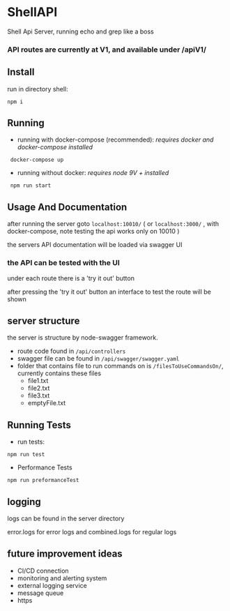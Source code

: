ShellAPI
========

Shell Api Server, running echo and grep like a boss
### API routes are currently at V1, and available under /apiV1/
Install
-------
run in directory shell:
```
npm i
```` 

Running
---
* running with docker-compose (recommended):
*requires docker and docker-compose installed*
```
 docker-compose up
```
* running without docker:
*requires node 9V + installed*
```
 npm run start
```

Usage And Documentation
-----------------------
after running the server goto `localhost:10010/` ( or `localhost:3000/` , with docker-compose, note testing the api works only on 10010 )

the servers API documentation will be loaded via swagger UI

### **the API can be tested with the UI**
under each route there is a 'try it out' button

after pressing the 'try it out' button an interface to test the route will be shown


server structure
-----------------
the server is structure by node-swagger framework.

- route code found in `/api/controllers`
- swagger file can be found in `/api/swagger/swagger.yaml`
- folder that contains file to run commands on is `/filesToUseCommandsOn/`, currently contains these files 
    - file1.txt
    - file2.txt
    - file3.txt
    - emptyFile.txt


Running Tests
-------
* run tests:
```
npm run test
```
* Performance Tests
```
npm run preformanceTest
```

logging
-------
logs can be found in the server directory

error.logs for error logs and combined.logs for regular logs 

future improvement ideas
------------------------
* CI/CD connection
* monitoring and alerting system
* external logging service
* message queue
* https